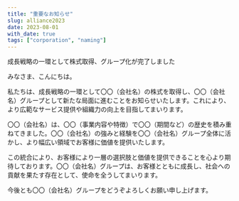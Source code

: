 ```yaml
---
title: "重要なお知らせ"
slug: alliance2023
date: 2023-08-01
with_date: true
tags: ["corporation", "naming"]
---
```


成長戦略の一環として株式取得、グループ化が完了しました

<!--more-->

みなさま、こんにちは。

私たちは、成長戦略の一環として〇〇（会社名）の株式を取得し、〇〇（会社名）グループとして新たな局面に進むことをお知らせいたします。これにより、より広範なサービス提供や組織力の向上を目指してまいります。

〇〇（会社名）は、〇〇（事業内容や特徴）で〇〇（期間など）の歴史を積み重ねてきました。〇〇（会社名）の強みと経験を〇〇（会社名）グループ全体に活かし、より幅広い領域でお客様に価値を提供いたします。

この統合により、お客様により一層の選択肢と価値を提供できることを心より期待しております。〇〇（会社名）グループは、お客様とともに成長し、社会への貢献を果たす存在として、使命を全うしてまいります。

今後とも〇〇（会社名）グループをどうぞよろしくお願い申し上げます。

